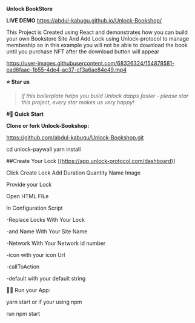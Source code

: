 **~~U~~nlock BookStore**

**LIVE DEMO**  https://abdul-kabugu.github.io/Unlock-Bookshop/

This Project is Created using React  and demonstrates how you can build your own Bookstore Site  And Add Lock   using Unlock-protocol to manage membeship 
so in this example you will not be able to download the book until you purchase NFT after  the download button will appear



https://user-images.githubusercontent.com/68326324/154878581-ead6faac-1b55-4de4-ac37-cf3a6ae84e49.mp4

**⭐️ Star us**

>*If this boilerplate helps you build Unlock  dapps faster - please star this project, every star makes us very happy!*

**#🚀 Quick Start**

**Clone or fork Unlock-Bookshop:**

https://github.com/abdul-kabugu/Unlock-Bookshop.git

cd unlock-paywall
yarn install

##Create Your Lock
[(https://app.unlock-protocol.com/dashboard)]

Click  Create Lock  Add Duration Quantity Name  Image 

 Provide your Lock

Open HTML FILe

In Configuration Script  

-Replace Locks  With Your Lock

-and Name With Your Site Name 

-Network With Your  Network  id number

-icon  with your  icon Url

-callToAction 

-default   with your  default  string

🚴‍♂️ Run your App:

yarn start
or if your  using npm

run npm start



